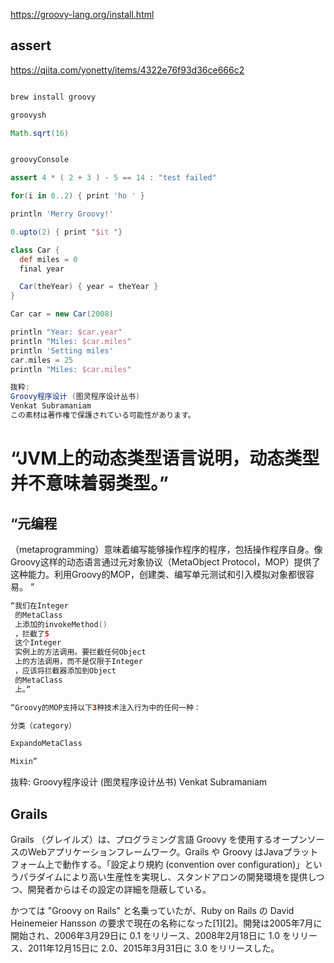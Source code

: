https://groovy-lang.org/install.html

## assert
https://qiita.com/yonetty/items/4322e76f93d36ce666c2


```groovy

brew install groovy

groovysh

Math.sqrt(16)


groovyConsole

assert 4 * ( 2 + 3 ) - 5 == 14 : "test failed"

for(i in 0..2) { print 'ho ' }

println 'Merry Groovy!'

0.upto(2) { print "$it "}

class Car {
  def miles = 0
  final year

  Car(theYear) { year = theYear }
}

Car car = new Car(2008)

println "Year: $car.year"
println "Miles: $car.miles"
println 'Setting miles'
car.miles = 25
println "Miles: $car.miles"

抜粋:
Groovy程序设计 (图灵程序设计丛书)
Venkat Subramaniam
この素材は著作権で保護されている可能性があります。

```
# “JVM上的动态类型语言说明，动态类型并不意味着弱类型。”

## “元编程
 （metaprogramming）意味着编写能够操作程序的程序，包括操作程序自身。像Groovy这样的动态语言通过元对象协议（MetaObject Protocol，MOP）提供了这种能力。利用Groovy的MOP，创建类、编写单元测试和引入模拟对象都很容易。
”
```groovy
“我们在Integer
 的MetaClass
 上添加的invokeMethod()
 ，拦截了5
 这个Integer
 实例上的方法调用。要拦截任何Object
 上的方法调用，而不是仅限于Integer
 ，应该将拦截器添加到Object
 的MetaClass
 上。”

“Groovy的MOP支持以下3种技术注入行为中的任何一种：

分类（category）

ExpandoMetaClass

Mixin”
```

抜粋:
Groovy程序设计 (图灵程序设计丛书)
Venkat Subramaniam

## Grails
Grails （グレイルズ）は、プログラミング言語 Groovy を使用するオープンソースのWebアプリケーションフレームワーク。Grails や Groovy はJavaプラットフォーム上で動作する。「設定より規約 (convention over configuration)」というパラダイムにより高い生産性を実現し、スタンドアロンの開発環境を提供しつつ、開発者からはその設定の詳細を隠蔽している。

かつては "Groovy on Rails" と名乗っていたが、Ruby on Rails の David Heinemeier Hansson の要求で現在の名称になった[1][2]。開発は2005年7月に開始され、2006年3月29日に 0.1 をリリース、2008年2月18日に 1.0 をリリース、2011年12月15日に 2.0、2015年3月31日に 3.0 をリリースした。
